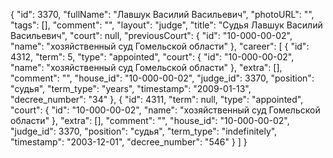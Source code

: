 {
    "id": 3370,
    "fullName": "Лавшук Василий Васильевич",
    "photoURL": "",
    "tags": [],
    "comment": "",
    "layout": "judge",
    "title": "Судья Лавшук Василий Васильевич",
    "court": null,
    "previousCourt": {
        "id": "10-000-00-02",
        "name": "хозяйственный суд Гомельской области"
    },
    "career": [
        {
            "id": 4312,
            "term": 5,
            "type": "appointed",
            "court": {
                "id": "10-000-00-02",
                "name": "хозяйственный суд Гомельской области"
            },
            "extra": [],
            "comment": "",
            "house_id": "10-000-00-02",
            "judge_id": 3370,
            "position": "судья",
            "term_type": "years",
            "timestamp": "2009-01-13",
            "decree_number": "34"
        },
        {
            "id": 4311,
            "term": null,
            "type": "appointed",
            "court": {
                "id": "10-000-00-02",
                "name": "хозяйственный суд Гомельской области"
            },
            "extra": [],
            "comment": "",
            "house_id": "10-000-00-02",
            "judge_id": 3370,
            "position": "судья",
            "term_type": "indefinitely",
            "timestamp": "2003-12-01",
            "decree_number": "546"
        }
    ]
}
